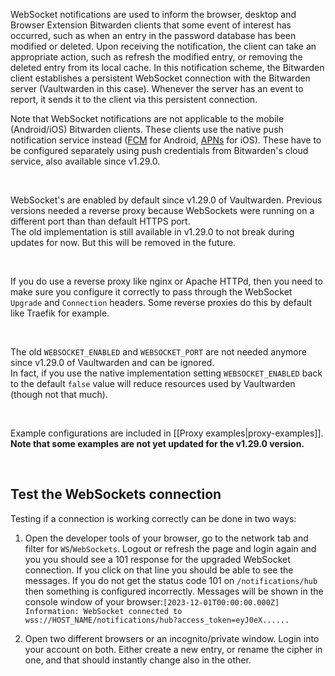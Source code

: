 WebSocket notifications are used to inform the browser, desktop and Browser Extension Bitwarden clients that some event of interest has occurred, such as when an entry in the password database has been modified or deleted. Upon receiving the notification, the client can take an appropriate action, such as refresh the modified entry, or removing the deleted entry from its local cache. In this notification scheme, the Bitwarden client establishes a persistent WebSocket connection with the Bitwarden server (Vaultwarden in this case). Whenever the server has an event to report, it sends it to the client via this persistent connection.

Note that WebSocket notifications are not applicable to the mobile (Android/iOS) Bitwarden clients. These clients use the native push notification service instead ([FCM](https://firebase.google.com/docs/cloud-messaging) for Android, [APNs](https://developer.apple.com/go/?id=push-notifications) for iOS). These have to be configured separately using push credentials from Bitwarden's cloud service, also available since v1.29.0.

<br>

WebSocket's are enabled by default since v1.29.0 of Vaultwarden. Previous versions needed a reverse proxy because WebSockets were running on a different port than than default HTTPS port.<br>
The old implementation is still available in v1.29.0 to not break during updates for now. But this will be removed in the future.<br>

<br>

If you do use a reverse proxy like nginx or Apache HTTPd, then you need to make sure you configure it correctly to pass through the WebSocket `Upgrade` and `Connection` headers. Some reverse proxies do this by default like Traefik for example.

<br>

The old `WEBSOCKET_ENABLED` and `WEBSOCKET_PORT` are not needed anymore since v1.29.0 of Vaultwarden and can be ignored.<br>
In fact, if you use the native implementation setting `WEBSOCKET_ENABLED` back to the default `false` value will reduce resources used by Vaultwarden (though not that much).

<br>

Example configurations are included in [[Proxy examples|proxy-examples]].
<br>
**Note that some examples are not yet updated for the v1.29.0 version.**

<br>

## Test the WebSockets connection

Testing if a connection is working correctly can be done in two ways:

1. Open the developer tools of your browser, go to the network tab and filter for `WS`/`WebSockets`. Logout or refresh the page and login again and you you should see a 101 response for the upgraded WebSocket connection. If you click on that line you should be able to see the messages. If you do not get the status code 101 on `/notifications/hub` then something is configured incorrectly.
Messages will be shown in the console window of your browser:`[2023-12-01T00:00:00.000Z] Information: WebSocket connected to wss://HOST_NAME/notifications/hub?access_token=eyJ0eX......`

2. Open two different browsers or an incognito/private window. Login into your account on both. Either create a new entry, or rename the cipher in one, and that should instantly change also in the other.
